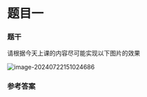 # 题目一

### 题干

请根据今天上课的内容尽可能实现以下图片的效果

![image-20240722151024686](C:\Users\陈怼怼\AppData\Roaming\Typora\typora-user-images\image-20240722151024686.png)

### 参考答案

~~~html

~~~


